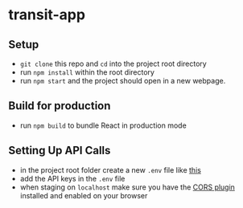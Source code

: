 # transit-app

## Setup
- ``git clone`` this repo and ``cd`` into the project root directory
- run ``npm install`` within the root directory
- run ``npm start`` and the project should open in a new webpage.

## Build for production
- run ``npm build`` to bundle React in production mode

## Setting Up API Calls
- in the project root folder create a new ``.env`` file like [this](https://github.com/margaritawang/transit-app/blob/master/.env.example)
- add the API keys in the ``.env`` file
- when staging on ``localhost`` make sure you have the [CORS plugin](https://chrome.google.com/webstore/detail/allow-control-allow-origi/nlfbmbojpeacfghkpbjhddihlkkiljbi?hl=en) installed and enabled on your browser

